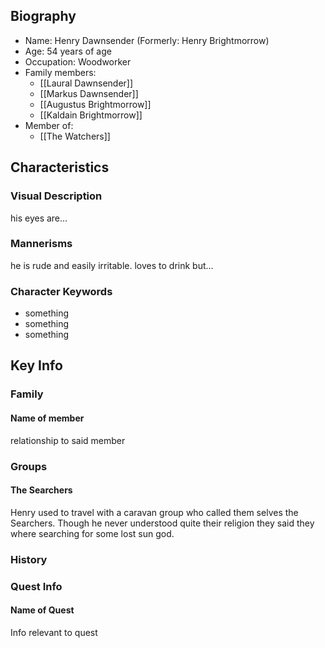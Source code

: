 ## Biography
* Name: Henry Dawnsender (Formerly: Henry Brightmorrow)
* Age: 54 years of age
* Occupation: Woodworker
* Family members:
	* [[Laural Dawnsender]]
	* [[Markus Dawnsender]]
	* [[Augustus Brightmorrow]]
	* [[Kaldain Brightmorrow]]
* Member of:
	* [[The Watchers]]
## Characteristics
### Visual Description
his eyes are...
### Mannerisms
he is rude and easily irritable. loves to drink but...
### Character Keywords
* something
* something
* something
## Key Info
### Family
#### Name of member
relationship to said member
### Groups
#### The Searchers
Henry used to travel with a caravan group who called them selves the Searchers. Though he never understood quite their religion they said they where searching for some lost sun god.
### History
### Quest Info
#### Name of Quest
Info relevant to quest